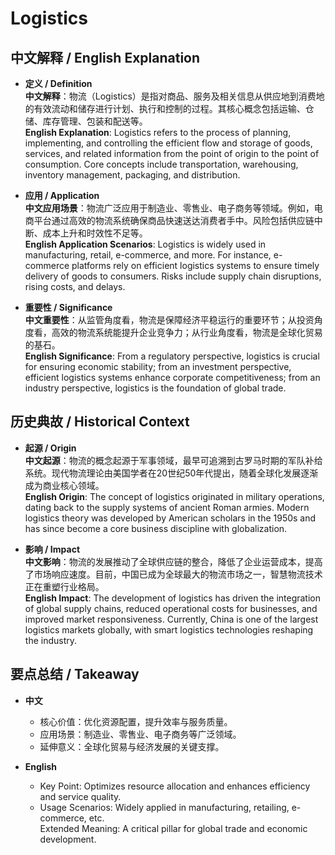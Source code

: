 # Logistics

## 中文解释 / English Explanation

* **定义 / Definition**  
  **中文解释**：物流（Logistics）是指对商品、服务及相关信息从供应地到消费地的有效流动和储存进行计划、执行和控制的过程。其核心概念包括运输、仓储、库存管理、包装和配送等。  
  **English Explanation**: Logistics refers to the process of planning, implementing, and controlling the efficient flow and storage of goods, services, and related information from the point of origin to the point of consumption. Core concepts include transportation, warehousing, inventory management, packaging, and distribution.

* **应用 / Application**  
  **中文应用场景**：物流广泛应用于制造业、零售业、电子商务等领域。例如，电商平台通过高效的物流系统确保商品快速送达消费者手中。风险包括供应链中断、成本上升和时效性不足等。  
  **English Application Scenarios**: Logistics is widely used in manufacturing, retail, e-commerce, and more. For instance, e-commerce platforms rely on efficient logistics systems to ensure timely delivery of goods to consumers. Risks include supply chain disruptions, rising costs, and delays.

* **重要性 / Significance**  
  **中文重要性**：从监管角度看，物流是保障经济平稳运行的重要环节；从投资角度看，高效的物流系统能提升企业竞争力；从行业角度看，物流是全球化贸易的基石。  
  **English Significance**: From a regulatory perspective, logistics is crucial for ensuring economic stability; from an investment perspective, efficient logistics systems enhance corporate competitiveness; from an industry perspective, logistics is the foundation of global trade.

## 历史典故 / Historical Context

* **起源 / Origin**  
  **中文起源**：物流的概念起源于军事领域，最早可追溯到古罗马时期的军队补给系统。现代物流理论由美国学者在20世纪50年代提出，随着全球化发展逐渐成为商业核心领域。  
  **English Origin**: The concept of logistics originated in military operations, dating back to the supply systems of ancient Roman armies. Modern logistics theory was developed by American scholars in the 1950s and has since become a core business discipline with globalization.

* **影响 / Impact**  
  **中文影响**：物流的发展推动了全球供应链的整合，降低了企业运营成本，提高了市场响应速度。目前，中国已成为全球最大的物流市场之一，智慧物流技术正在重塑行业格局。  
  **English Impact**: The development of logistics has driven the integration of global supply chains, reduced operational costs for businesses, and improved market responsiveness. Currently, China is one of the largest logistics markets globally, with smart logistics technologies reshaping the industry.

## 要点总结 / Takeaway

* **中文**  
  - 核心价值：优化资源配置，提升效率与服务质量。  
  - 应用场景：制造业、零售业、电子商务等广泛领域。  
  - 延伸意义：全球化贸易与经济发展的关键支撑。

* **English**  
  - Key Point: Optimizes resource allocation and enhances efficiency and service quality.  
  - Usage Scenarios: Widely applied in manufacturing, retailing, e-commerce, etc.  
   Extended Meaning: A critical pillar for global trade and economic development.